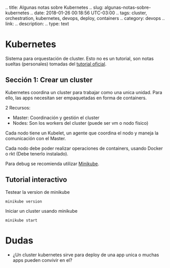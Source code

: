 .. title: Algunas notas sobre Kubernetes
.. slug: algunas-notas-sobre-kubernetes
.. date: 2018-01-26 00:18:56 UTC-03:00
.. tags: cluster, orchestration, kubernetes, devops, deploy, containers
.. category: devops
.. link:
.. description:
.. type: text

# Kubernetes

Sistema para orquestación de cluster. Esto no es un tutorial, son notas sueltas
(personales) tomadas del [tutorial oficial](https://kubernetes.io).

## Sección 1: Crear un cluster

Kubernetes coordina un cluster para trabajar como una unica unidad. Para ello,
las apps necesitan ser empaquetadas en forma de containers.

2 Recursos:

 + Master: Coordinación y gestión el cluster
 + Nodes: Son los workers del cluster (puede ser vm o nodo físico)

Cada nodo tiene un Kubelet, un agente que coordina el nodo y maneja la
comunicación con el Master.

Cada nodo debe poder realizar operaciones de containers, usando Docker o rkt
(Debe tenerlo instalado).

Para debug se recomienda utilizar [Minikube](https://github.com/kubernetes/minikube).

## Tutorial interactivo

Testear la version de minikube

	minikube version

Iniciar un cluster usando minikube

	minikube start



# Dudas

 + ¿Un cluster kubernetes sirve para deploy de una app unica o muchas apps
 pueden convivir en el?
